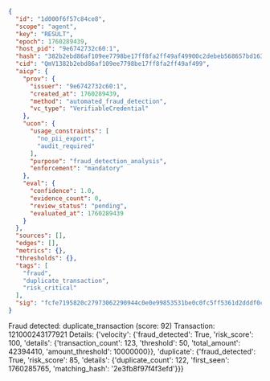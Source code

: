 ```json
{
  "id": "1d000f6f57c84ce8",
  "scope": "agent",
  "key": "RESULT",
  "epoch": 1760289439,
  "host_pid": "9e6742732c60:1",
  "hash": "382b2ebd86af109ee7798be17ff8fa2ff49af49900c2debeb568657bd16356a9",
  "cid": "QmV1382b2ebd86af109ee7798be17ff8fa2ff49af499",
  "aicp": {
    "prov": {
      "issuer": "9e6742732c60:1",
      "created_at": 1760289439,
      "method": "automated_fraud_detection",
      "vc_type": "VerifiableCredential"
    },
    "ucon": {
      "usage_constraints": [
        "no_pii_export",
        "audit_required"
      ],
      "purpose": "fraud_detection_analysis",
      "enforcement": "mandatory"
    },
    "eval": {
      "confidence": 1.0,
      "evidence_count": 0,
      "review_status": "pending",
      "evaluated_at": 1760289439
    }
  },
  "sources": [],
  "edges": [],
  "metrics": {},
  "thresholds": {},
  "tags": [
    "fraud",
    "duplicate_transaction",
    "risk_critical"
  ],
  "sig": "fcfe7195820c27973062290944c0e0e99853531be0c0fc5ff5361d2dddf0cbb3"
}
```

Fraud detected: duplicate_transaction (score: 92)
Transaction: 121000243177921
Details: {'velocity': {'fraud_detected': True, 'risk_score': 100, 'details': {'transaction_count': 123, 'threshold': 50, 'total_amount': 42394410, 'amount_threshold': 10000000}}, 'duplicate': {'fraud_detected': True, 'risk_score': 85, 'details': {'duplicate_count': 122, 'first_seen': 1760285765, 'matching_hash': '2e3fb8f97f4f3efd'}}}